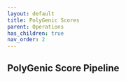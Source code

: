 ```yaml
---
layout: default
title: PolyGenic Scores
parent: Operations
has_children: true
nav_order: 2
---
```


## PolyGenic Score Pipeline